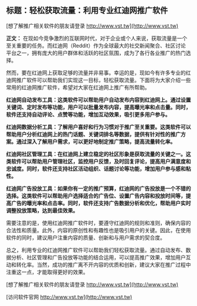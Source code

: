 ## **标题：轻松获取流量：利用专业红迪网推广软件**

[想了解推广相关软件的朋友请登录 http://www.vst.tw](http://www.vst.tw)

**正文：**
在现如今竞争激烈的互联网时代，对于企业或个人来说，获取流量是一个至关重要的任务。而红迪网（Reddit）作为全球最大的社交新闻聚合、社区讨论平台之一，拥有庞大的用户群体和活跃的社区氛围，成为了各行各业推广的热门选择。

然而，要在红迪网上获取足够的流量并非易事。幸运的是，现如今有许多专业的红迪网推广软件可以帮助我们实现这一目标，轻松获取流量。下面将为大家介绍一些常用的红迪网推广软件，希望对大家在红迪网上推广有所帮助。

**红迪网自动发布工具：这类软件可以帮助用户自动发布内容到红迪网上。通过设置关键词、定时发布等功能，用户可以批量发布内容，提高曝光率和点击量。同时，软件还支持自动评论、点赞等功能，增加互动效果，吸引更多用户参与。**

**红迪网数据分析工具：了解用户喜好和行为习惯对于推广至关重要。这类软件可以帮助用户分析红迪网上的热门话题、关键词排名等数据，提供有针对性的推广方案。通过深入了解用户需求，可以更好地制定推广策略，提高流量转化率。**

**红迪网社区管理工具：在红迪网上建立稳定的社区形象是获取流量的关键之一。这类软件可以帮助用户管理社区，监控用户反馈，及时回复评论，提高用户满意度和忠诚度。同时，软件还支持社区活动组织、话题讨论等功能，增加用户参与感和粘性。**

**红迪网广告投放工具：如果你有一定的推广预算，红迪网的广告投放是一个不错的选择。这类软件可以帮助用户选择适合的广告位、设置广告内容和投放时间等，提高广告的曝光率和点击率。同时，软件还支持广告数据分析和优化，帮助用户实时调整投放策略，达到最佳效果。**

需要注意的是，使用红迪网推广软件时，要遵守红迪网的规则和准则，确保内容的合法性和质量。此外，内容的原创性和有趣性也是吸引用户的关键。因此，在使用软件的同时，建议用户注重内容的质量、创新和与用户需求的契合度。

总之，利用专业的红迪网推广软件可以帮助我们轻松获取流量。通过自动发布、数据分析、社区管理和广告投放等功能的结合运用，可以提高推广效果，增加用户互动和转化率。当然，成功的推广离不开内容的优质和创新，建议大家在推广过程中注重这一点，才能取得更好的效果。

[想了解推广相关软件的朋友请登录 http://www.vst.tw](http://www.vst.tw)


[访问软件官网 http://www.vst.tw](http://www.vst.tw)
